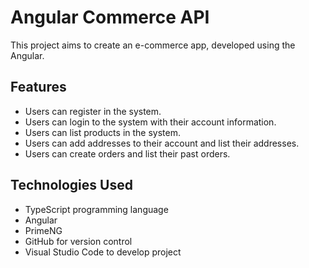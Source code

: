 # Angular Commerce API

This project aims to create an e-commerce app, developed using the Angular.

## Features

- Users can register in the system.
- Users can login to the system with their account information.
- Users can list products in the system.
- Users can add addresses to their account and list their addresses.
- Users can create orders and list their past orders.

## Technologies Used

- TypeScript programming language
- Angular
- PrimeNG
- GitHub for version control
- Visual Studio Code to develop project
